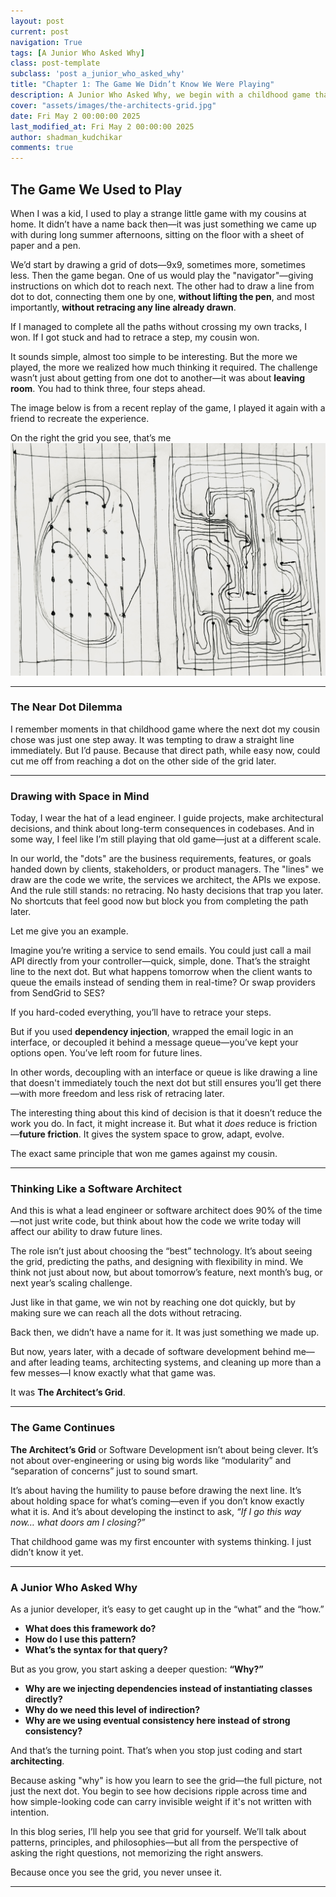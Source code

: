 ```yaml
---
layout: post
current: post
navigation: True
tags: [A Junior Who Asked Why]
class: post-template
subclass: 'post a_junior_who_asked_why'
title: "Chapter 1: The Game We Didn’t Know We Were Playing"
description: A Junior Who Asked Why, we begin with a childhood game that unknowingly mirrors the decisions software architects make every day. This chapter draws a powerful connection between drawing lines on a grid and writing code with foresight—reminding developers that the real game is about leaving space for the future.
cover: "assets/images/the-architects-grid.jpg"
date: Fri May 2 00:00:00 2025
last_modified_at: Fri May 2 00:00:00 2025
author: shadman_kudchikar
comments: true
---
```


## **The Game We Used to Play**

When I was a kid, I used to play a strange little game with my cousins at home. It didn’t have a name back then—it was just something we came up with during long summer afternoons, sitting on the floor with a sheet of paper and a pen.

We’d start by drawing a grid of dots—9x9, sometimes more, sometimes less. Then the game began. One of us would play the "navigator"—giving instructions on which dot to reach next. The other had to draw a line from dot to dot, connecting them one by one, **without lifting the pen**, and most importantly, **without retracing any line already drawn**.

If I managed to complete all the paths without crossing my own tracks, I won. If I got stuck and had to retrace a step, my cousin won.

It sounds simple, almost too simple to be interesting. But the more we played, the more we realized how much thinking it required. The challenge wasn’t just about getting from one dot to another—it was about **leaving room**. You had to think three, four steps ahead.

The image below is from a recent replay of the game, I played it again with a friend to recreate the experience.

On the right the grid you see, that’s me
![The Architect's Grid](/assets/images/the-architects-grid.jpg)

---

### **The Near Dot Dilemma**

I remember moments in that childhood game where the next dot my cousin chose was just one step away. It was tempting to draw a straight line immediately. But I’d pause. Because that direct path, while easy now, could cut me off from reaching a dot on the other side of the grid later.

---

### **Drawing with Space in Mind**

Today, I wear the hat of a lead engineer. I guide projects, make architectural decisions, and think about long-term consequences in codebases. And in some way, I feel like I’m still playing that old game—just at a different scale.

In our world, the "dots" are the business requirements, features, or goals handed down by clients, stakeholders, or product managers. The "lines" we draw are the code we write, the services we architect, the APIs we expose. And the rule still stands: no retracing. No hasty decisions that trap you later. No shortcuts that feel good now but block you from completing the path later.

Let me give you an example.

Imagine you’re writing a service to send emails. You could just call a mail API directly from your controller—quick, simple, done. That’s the straight line to the next dot. But what happens tomorrow when the client wants to queue the emails instead of sending them in real-time? Or swap providers from SendGrid to SES? 

If you hard-coded everything, you’ll have to retrace your steps.

But if you used **dependency injection**, wrapped the email logic in an interface, or decoupled it behind a message queue—you’ve kept your options open. You’ve left room for future lines.

In other words, decoupling with an interface or queue is like drawing a line that doesn't immediately touch the next dot but still ensures you’ll get there—with more freedom and less risk of retracing later.

The interesting thing about this kind of decision is that it doesn’t reduce the work you do. In fact, it might increase it. But what it *does* reduce is friction—**future friction**. It gives the system space to grow, adapt, evolve.

The exact same principle that won me games against my cousin.

---

### **Thinking Like a Software Architect**

And this is what a lead engineer or software architect does 90% of the time—not just write code, but think about how the code we write today will affect our ability to draw future lines.

The role isn’t just about choosing the “best” technology. It’s about seeing the grid, predicting the paths, and designing with flexibility in mind. We think not just about now, but about tomorrow’s feature, next month’s bug, or next year’s scaling challenge.

Just like in that game, we win not by reaching one dot quickly, but by making sure we can reach all the dots without retracing.

Back then, we didn’t have a name for it. It was just something we made up.

But now, years later, with a decade of software development behind me—and after leading teams, architecting systems, and cleaning up more than a few messes—I know exactly what that game was.

It was **The Architect’s Grid**.

---

### **The Game Continues**

**The Architect’s Grid** or Software Development isn’t about being clever. It’s not about over-engineering or using big words like “modularity” and “separation of concerns” just to sound smart.

It’s about having the humility to pause before drawing the next line. It’s about holding space for what’s coming—even if you don’t know exactly what it is. And it’s about developing the instinct to ask, *“If I go this way now… what doors am I closing?”*

That childhood game was my first encounter with systems thinking. I just didn’t know it yet.

---

### **A Junior Who Asked Why**

As a junior developer, it’s easy to get caught up in the “what” and the “how.”

* **What does this framework do?**
* **How do I use this pattern?**
* **What’s the syntax for that query?**

But as you grow, you start asking a deeper question: **“Why?”**

* **Why are we injecting dependencies instead of instantiating classes directly?**
* **Why do we need this level of indirection?**
* **Why are we using eventual consistency here instead of strong consistency?**

And that’s the turning point. That’s when you stop just coding and start **architecting**.

Because asking "why" is how you learn to see the grid—the full picture, not just the next dot. You begin to see how decisions ripple across time and how simple-looking code can carry invisible weight if it's not written with intention.

In this blog series, I’ll help you see that grid for yourself. We’ll talk about patterns, principles, and philosophies—but all from the perspective of asking the right questions, not memorizing the right answers.

Because once you see the grid, you never unsee it.

---
